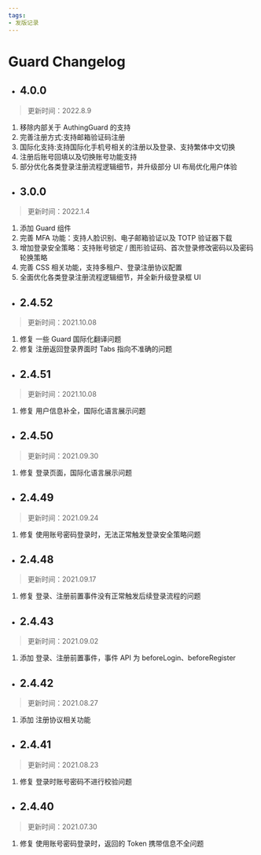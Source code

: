 ```yaml
---
tags:
- 发版记录
---
```


# Guard Changelog

<LastUpdated/>

- ## 4.0.0

> 更新时间：2022.8.9

1. 移除内部关于 AuthingGuard 的支持
2. 完善注册方式:支持邮箱验证码注册
3. 国际化支持:支持国际化手机号相关的注册以及登录、支持繁体中文切换
4. 注册后账号回填以及切换账号功能支持
5. 部分优化各类登录注册流程逻辑细节，并升级部分 UI 布局优化用户体验


- ## 3.0.0

> 更新时间：2022.1.4

1. 添加 Guard 组件
2. 完善 MFA 功能：支持人脸识别、电子邮箱验证以及 TOTP 验证器下载
3. 增加登录安全策略：支持账号锁定 / 图形验证码、首次登录修改密码以及密码轮换策略
4. 完善 CSS 相关功能，支持多租户、登录注册协议配置
5. 全面优化各类登录注册流程逻辑细节，并全新升级登录框 UI

- ## 2.4.52

> 更新时间：2021.10.08

1. 修复 一些 Guard 国际化翻译问题
2. 修复 注册返回登录界面时 Tabs 指向不准确的问题

- ## 2.4.51

> 更新时间：2021.10.08

1. 修复 用户信息补全，国际化语言展示问题

- ## 2.4.50

> 更新时间：2021.09.30

1. 修复 登录页面，国际化语言展示问题

- ## 2.4.49

> 更新时间：2021.09.24

1. 修复 使用账号密码登录时，无法正常触发登录安全策略问题

- ## 2.4.48

> 更新时间：2021.09.17

1. 修复 登录、注册前置事件没有正常触发后续登录流程的问题

- ## 2.4.43

> 更新时间：2021.09.02

1. 添加 登录、注册前置事件，事件 API 为 beforeLogin、beforeRegister

- ## 2.4.42

> 更新时间：2021.08.27

1. 添加 注册协议相关功能

- ## 2.4.41

> 更新时间：2021.08.23

1. 修复 登录时账号密码不进行校验问题

- ## 2.4.40

> 更新时间：2021.07.30

1. 修复 使用账号密码登录时，返回的 Token 携带信息不全问题
